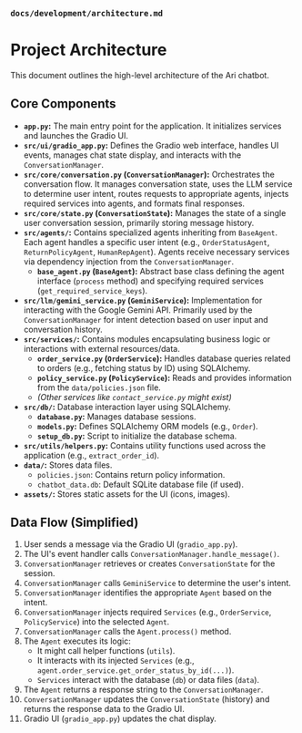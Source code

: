 ### `docs/development/architecture.md`


# Project Architecture

This document outlines the high-level architecture of the Ari chatbot.

## Core Components

*   **`app.py`:** The main entry point for the application. It initializes services and launches the Gradio UI.
*   **`src/ui/gradio_app.py`:** Defines the Gradio web interface, handles UI events, manages chat state display, and interacts with the `ConversationManager`.
*   **`src/core/conversation.py` (`ConversationManager`):** Orchestrates the conversation flow. It manages conversation state, uses the LLM service to determine user intent, routes requests to appropriate agents, injects required services into agents, and formats final responses.
*   **`src/core/state.py` (`ConversationState`):** Manages the state of a single user conversation session, primarily storing message history.
*   **`src/agents/`:** Contains specialized agents inheriting from `BaseAgent`. Each agent handles a specific user intent (e.g., `OrderStatusAgent`, `ReturnPolicyAgent`, `HumanRepAgent`). Agents receive necessary services via dependency injection from the `ConversationManager`.
    *   **`base_agent.py` (`BaseAgent`):** Abstract base class defining the agent interface (`process` method) and specifying required services (`get_required_service_keys`).
*   **`src/llm/gemini_service.py` (`GeminiService`):** Implementation for interacting with the Google Gemini API. Primarily used by the `ConversationManager` for intent detection based on user input and conversation history.
*   **`src/services/`:** Contains modules encapsulating business logic or interactions with external resources/data.
    *   **`order_service.py` (`OrderService`):** Handles database queries related to orders (e.g., fetching status by ID) using SQLAlchemy.
    *   **`policy_service.py` (`PolicyService`):** Reads and provides information from the `data/policies.json` file.
    *   *(Other services like `contact_service.py` might exist)*
*   **`src/db/`:** Database interaction layer using SQLAlchemy.
    *   **`database.py`:** Manages database sessions.
    *   **`models.py`:** Defines SQLAlchemy ORM models (e.g., `Order`).
    *   **`setup_db.py`:** Script to initialize the database schema.
*   **`src/utils/helpers.py`:** Contains utility functions used across the application (e.g., `extract_order_id`).
*   **`data/`:** Stores data files.
    *   `policies.json`: Contains return policy information.
    *   `chatbot_data.db`: Default SQLite database file (if used).
*   **`assets/`:** Stores static assets for the UI (icons, images).

## Data Flow (Simplified)

1.  User sends a message via the Gradio UI (`gradio_app.py`).
2.  The UI's event handler calls `ConversationManager.handle_message()`.
3.  `ConversationManager` retrieves or creates `ConversationState` for the session.
4.  `ConversationManager` calls `GeminiService` to determine the user's intent.
5.  `ConversationManager` identifies the appropriate `Agent` based on the intent.
6.  `ConversationManager` injects required `Services` (e.g., `OrderService`, `PolicyService`) into the selected `Agent`.
7.  `ConversationManager` calls the `Agent.process()` method.
8.  The `Agent` executes its logic:
    *   It might call helper functions (`utils`).
    *   It interacts with its injected `Services` (e.g., `agent.order_service.get_order_status_by_id(...)`).
    *   `Services` interact with the database (`db`) or data files (`data`).
9.  The `Agent` returns a response string to the `ConversationManager`.
10. `ConversationManager` updates the `ConversationState` (history) and returns the response data to the Gradio UI.
11. Gradio UI (`gradio_app.py`) updates the chat display.